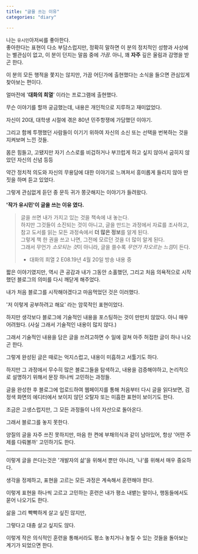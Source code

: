 ```yaml
---
title: "글을 쓰는 이유"
categories: "diary"

---
```


나는 `유시민`아저씨를 좋아한다.<br/>
좋아한다는 표현이 다소 부담스럽지만, 정확히 말하면 이 분의 정치적인 성향과 사상에는 별관심이 없고, 이 분이 던지는 말씀 중에 *가끔*. 아니, 꽤 **자주** 깊은 울림과 감명을 받곤 한다.

이 분의 모든 행적을 쫓지는 않지만, 가끔 어딘가에 출현했다는 소식을 들으면 관심있게 찾아보는 편이다.

얼마전에 '**대화의 희열**' 이라는 프로그램에 출현했다.

무슨 이야기를 할까 궁금했는데, 내용은 개인적으로 지루하고 재미없었다.

자신이 20대, 대학생 시절에 겪은 80년 민주항쟁에 가담했던 이야기.

그리고 함께 투쟁했던 사람들이 이기기 위하여 자신의 소신 또는 선택을 번복하는 것을 지켜보며 느낀 것들.

몸은 힘들고, 고됐지만 자기 스스로를 비겁하거나 부끄럽게 하고 싶지 않아서 굽히지 않았던 자신의 신념 등등

약간 정치적 의도와 자신의 무용담에 대한 이야기로 느껴져서 흥미롭게 들리지 않아 딴짓을 하며 듣고 있었다.

그렇게 관심없게 듣던 중 문득 귀가 쫑긋해지는 이야기가 들려왔다.

**'작가 유시민'이 글을 쓰는 이유 였다.**

> 글을 쓰면 내가 가지고 있는 것을 책속에 내 놓는다. <br/>
> 하지만 그것들이 소진되는 것이 아니고, 글을 만드는 과정에서 자료를 조사하고, 참고 도서를 읽는 모든 과정속에서 **더 많은 정보**를 알게 된다. <br/>
> 그렇게 책 한 권을 쓰고 나면, 그전에 모르던 것을 더 많이 알게 된다. <br/>
> 그래서 무언가 *소모되는 것*이 아니라, 글을 쓸수록 *무언가 차오르는 느낌*이 든다. <br/>
> - 대화의 희열 2 E08.19년 4월 20일 방송 내용 중

짧은 이야기였지만, 역시 큰 공감과 내가 그동안 소홀했던, 그리고 처음 의욕적으로 시작했던 블로그의 의미를 다시 깨닫게 해주었다.

내가 처음 블로그를 시작해야겠다고 마음먹었던 것은 이러했다.

'저 이렇게 공부하려고 해요' 라는 암묵적인 표현이었다.

하지만 생각보다 블로그에 기술적인 내용을 포스팅하는 것이 만만치 않았다. 아니 매우 어려웠다. (사실 그래서 기술적인 내용이 많지 않다.)

그래서 기술적인 내용을 담은 글을 쓰려고하면 수 일에 걸쳐 아주 허접한 글이 하나 나오곤 한다.

그렇게 완성된 글은 때로는 억지스럽고, 내용이 미흡하고 서툴기도 하다.

하지만 그 과정에서 무수히 많은 블로그들을 탐색하고, 내용을 검증해야하고, 논리적으로 설명하기 위해서 문장 하나씩 고민하는 과정들.

글을 완성한 후 블로그에 업로드하여 웹페이지를 통해 처음부터 다시 글을 읽다보면, 검정색 화면의 에디터에서 보이지 않던 오탈자 또는 미흡한 표현이 보이기도 한다.

조금은 고생스럽지만, 그 모든 과정들이 나의 자산으로 돌아온다.

그래서 블로그를 놓지 못한다.

양질의 글을 자주 쓰진 못하지만, 마음 한 켠에 부채의식과 같이 남아있어, 항상 '어떤 주제를 다뤄볼까' 고민하기도 한다.

---

이렇게 글을 쓴다는것은 '개발자의 삶'을 위해서 뿐만 아니라, '나'를 위해서 매우 중요하다.

생각을 정제하고, 표현을 고르는 모든 과정은 계속해서 훈련해야 한다.

이렇게 표현을 하나씩 고르고 고민하는 훈련은 내가 평소 내뱉는 말이나, 행동들에서도 묻어 나오기도 한다.

삶을 그리 빡빡하게 살고 싶진 않지만,

그렇다고 대충 살고 싶지도 않다.

이렇게 작은 의식적인 훈련을 통해서라도 평소 놓치거나 놓칠 수 있는 것들을 돌아보는 계기가 되었으면 한다.